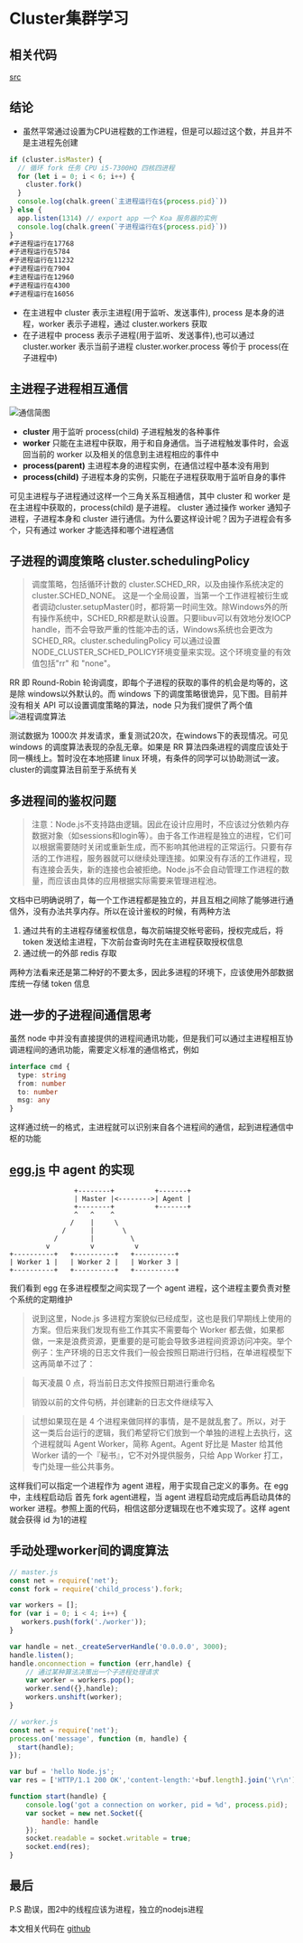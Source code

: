 # Cluster集群学习

## 相关代码
[src](../src/cluster/main.ts)
## 结论
* 虽然平常通过设置为CPU进程数的工作进程，但是可以超过这个数，并且并不是主进程先创建
```javascript
if (cluster.isMaster) {
  // 循环 fork 任务 CPU i5-7300HQ 四核四进程
  for (let i = 0; i < 6; i++) {
    cluster.fork()
  }
  console.log(chalk.green(`主进程运行在${process.pid}`))
} else {
  app.listen(1314) // export app 一个 Koa 服务器的实例
  console.log(chalk.green(`子进程运行在${process.pid}`))
}
#子进程运行在17768
#子进程运行在5784
#子进程运行在11232
#子进程运行在7904
#主进程运行在12960
#子进程运行在4300
#子进程运行在16056
```
* 在主进程中 cluster 表示主进程(用于监听、发送事件), process 是本身的进程，worker 表示子进程，通过 cluster.workers 获取
* 在子进程中 process 表示子进程(用于监听、发送事件),也可以通过 cluster.worker 表示当前子进程
cluster.worker.process 等价于 process(在子进程中)


## 主进程子进程相互通信
![通信简图](../img/cluster.png)

* **cluster** 用于监听 process(child) 子进程触发的各种事件
* **worker** 只能在主进程中获取，用于和自身通信。当子进程触发事件时，会返回当前的 worker 以及相关的信息到主进程相应的事件中
* **process(parent)** 主进程本身的进程实例，在通信过程中基本没有用到
* **process(child)** 子进程本身的实例，只能在子进程获取用于监听自身的事件

可见主进程与子进程通过这样一个三角关系互相通信，其中 cluster 和 worker 是在主进程中获取的，process(child) 是子进程。 cluster 通过操作 worker 通知子进程，子进程本身和 cluster 进行通信。为什么要这样设计呢？因为子进程会有多个，只有通过 worker 才能选择和哪个进程通信

## 子进程的调度策略 cluster.schedulingPolicy

> 调度策略，包括循环计数的 cluster.SCHED_RR，以及由操作系统决定的cluster.SCHED_NONE。 这是一个全局设置，当第一个工作进程被衍生或者调动cluster.setupMaster()时，都将第一时间生效。除Windows外的所有操作系统中，SCHED_RR都是默认设置。只要libuv可以有效地分发IOCP handle，而不会导致严重的性能冲击的话，Windows系统也会更改为SCHED_RR。cluster.schedulingPolicy 可以通过设置NODE_CLUSTER_SCHED_POLICY环境变量来实现。这个环境变量的有效值包括"rr" 和 "none"。

RR 即 Round-Robin 轮询调度，即每个子进程的获取的事件的机会是均等的，这是除 windows以外默认的。而 windows 下的调度策略很诡异，见下图。目前并没有相关 API 可以设置调度策略的算法，node 只为我们提供了两个值
![进程调度算法](../img/进程调度算法.png)

测试数据为 1000次 并发请求，重复测试20次，在windows下的表现情况。可见 windows 的调度算法表现的杂乱无章。如果是 RR 算法四条进程的调度应该处于同一横线上。暂时没在本地搭建 linux 环境，有条件的同学可以协助测试一波。
cluster的调度算法目前至于系统有关

## 多进程间的鉴权问题
> 注意：Node.js不支持路由逻辑。因此在设计应用时，不应该过分依赖内存数据对象（如sessions和login等）。由于各工作进程是独立的进程，它们可以根据需要随时关闭或重新生成，而不影响其他进程的正常运行。只要有存活的工作进程，服务器就可以继续处理连接。如果没有存活的工作进程，现有连接会丢失，新的连接也会被拒绝。Node.js不会自动管理工作进程的数量，而应该由具体的应用根据实际需要来管理进程池。

文档中已明确说明了，每一个工作进程都是独立的，并且互相之间除了能够进行通信外，没有办法共享内存。所以在设计鉴权的时候，有两种方法
1. 通过共有的主进程存储鉴权信息，每次前端提交帐号密码，授权完成后，将 token 发送给主进程，下次前台查询时先在主进程获取授权信息
2. 通过统一的外部 redis 存取

两种方法看来还是第二种好的不要太多，因此多进程的环境下，应该使用外部数据库统一存储 token 信息

## 进一步的子进程间通信思考
虽然 node 中并没有直接提供的进程间通讯功能，但是我们可以通过主进程相互协调进程间的通讯功能，需要定义标准的通信格式，例如
```typescript
interface cmd {
  type: string
  from: number
  to: number
  msg: any
}
```
这样通过统一的格式，主进程就可以识别来自各个进程间的通信，起到进程通信中枢的功能

## [egg.js](http://eggjs.org/) 中 agent 的实现
```
                +--------+          +-------+
                | Master |<-------->| Agent |
                +--------+          +-------+
                ^   ^    ^
               /    |     \
             /      |       \
           /        |         \
         v          v          v
+----------+   +----------+   +----------+
| Worker 1 |   | Worker 2 |   | Worker 3 |
+----------+   +----------+   +----------+
```
我们看到 egg 在多进程模型之间实现了一个 agent 进程，这个进程主要负责对整个系统的定期维护
> 说到这里，Node.js 多进程方案貌似已经成型，这也是我们早期线上使用的方案。但后来我们发现有些工作其实不需要每个 Worker 都去做，如果都做，一来是浪费资源，更重要的是可能会导致多进程间资源访问冲突。举个例子：生产环境的日志文件我们一般会按照日期进行归档，在单进程模型下这再简单不过了：

>每天凌晨 0 点，将当前日志文件按照日期进行重命名
>
>销毁以前的文件句柄，并创建新的日志文件继续写入


>试想如果现在是 4 个进程来做同样的事情，是不是就乱套了。所以，对于这一类后台运行的逻辑，我们希望将它们放到一个单独的进程上去执行，这个进程就叫 Agent Worker，简称 Agent。Agent 好比是 Master 给其他 Worker 请的一个『秘书』，它不对外提供服务，只给 App Worker 打工，专门处理一些公共事务。

这样我们可以指定一个进程作为 agent 进程，用于实现自己定义的事务。在 egg 中，主线程启动后 首先 fork agent进程，当 agent 进程启动完成后再启动具体的 worker 进程。参照上面的代码，相信这部分逻辑现在也不难实现了。这样 agent 就会获得 id 为1的进程

## 手动处理worker间的调度算法
```javascript
// master.js
const net = require('net');
const fork = require('child_process').fork;

var workers = [];
for (var i = 0; i < 4; i++) {
   workers.push(fork('./worker'));
}

var handle = net._createServerHandle('0.0.0.0', 3000);
handle.listen();
handle.onconnection = function (err,handle) {
    // 通过某种算法决策出一个子进程处理请求
    var worker = workers.pop();
    worker.send({},handle);
    workers.unshift(worker);
}

// worker.js
const net = require('net');
process.on('message', function (m, handle) {
  start(handle);
});

var buf = 'hello Node.js';
var res = ['HTTP/1.1 200 OK','content-length:'+buf.length].join('\r\n')+'\r\n\r\n'+buf;

function start(handle) {
    console.log('got a connection on worker, pid = %d', process.pid);
    var socket = new net.Socket({
        handle: handle
    });
    socket.readable = socket.writable = true;
    socket.end(res);
}
```

## 最后
P.S 勘误，图2中的线程应该为进程，独立的nodejs进程

本文相关代码在 [github](../src/cluster)